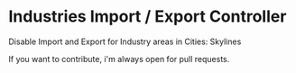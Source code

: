 # Industries Import / Export Controller
Disable Import and Export for Industry areas in Cities: Skylines

If you want to contribute, i'm always open for pull requests.
